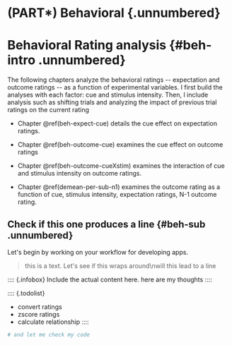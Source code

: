 # (PART\*) Behavioral {.unnumbered}

# Behavioral Rating analysis {#beh-intro .unnumbered}

The following chapters analyze the behavioral ratings -- expectation and outcome ratings -- as a function of experimental variables. I first build the analyses with each factor: cue and stimulus intensity. Then, I include analysis such as shifting trials and analyzing the impact of previous trial ratings on the current rating

- Chapter \@ref(beh-expect-cue) details the cue effect on expectation ratings.

- Chapter \@ref(beh-outcome-cue) examines the cue effect on outcome ratings

- Chapter \@ref(beh-outcome-cueXstim) examines the interaction of cue and stimulus intensity on outcome ratings.

- Chapter \@ref(demean-per-sub-n1) examines the outcome rating as a function of cue, stimulus intensity, expectation ratings, N-1 outcome rating.

## Check if this one produces a line {#beh-sub .unnumbered}

Let's begin by working on your workflow for developing apps.

> this is a text. Let's see if this wraps around\nwill this lead to a line

:::: {.infobox}
Include the actual content here. here are my thoughts
::::

:::: {.todolist}

- convert ratings
- zscore ratings
- calculate relationship
  ::::


```r
# and let me check my code
```
